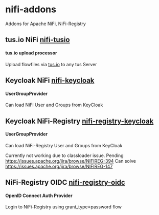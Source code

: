 # nifi-addons
Addons for Apache NiFi, NiFi-Registry



## tus.io NiFi [nifi-tusio](https://github.com/ChrisEnglert/nifi-addons/tree/master/nifi-tusio)

#### tus.io upload processor
Upload flowfiles via [tus.io](https://tus.io) to any tus Server


## Keycloak NiFi [nifi-keycloak](https://github.com/ChrisEnglert/nifi-addons/tree/master/nifi-keycloak)

#### UserGroupProvider
Can load NiFi User and Groups from KeyCloak



## Keycloak NiFi-Registry [nifi-registry-keycloak](https://github.com/ChrisEnglert/nifi-addons/tree/master/nifi-registry-keycloak)

#### UserGroupProvider
Can load NiFi-Registry User and Groups from KeyCloak

Currently not working due to classloader issue.
Pending https://issues.apache.org/jira/browse/NIFIREG-394
Can solve https://issues.apache.org/jira/browse/NIFIREG-147



## NiFi-Registry OIDC [nifi-registry-oidc](https://github.com/ChrisEnglert/nifi-addons/tree/master/nifi-registry-oidc)

#### OpenID Connect Auth Provider
Login to NiFi-Registry using grant_type=password flow
